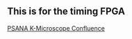 ## This is for the timing FPGA 
[PSANA K-Microscope Confluence](https://confluence.slac.stanford.edu/spaces/PSDMInternal/pages/311547699/ETH+Delay+Line+Detector#ETHDelayLineDetector-JTAGProgrammingontheTimingFPGA)
